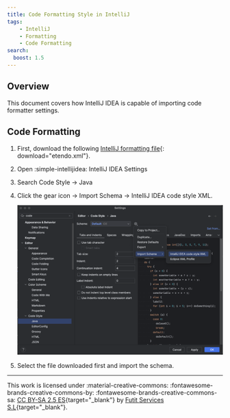 ```yaml
---
title: Code Formatting Style in IntelliJ
tags:
    - IntelliJ
    - Formatting
    - Code Formatting
search:
  boost: 1.5
---
```

## Overview

This document covers how IntelliJ IDEA  is capable of importing code formatter settings.

## Code Formatting

1. First, download the following [IntelliJ formatting file](../../../../assets/developer-guide/etendo-classic/getting-started/instalation/code-formatting-style-in-intellij/etendo.xml){: download="etendo.xml"}.
2. Open :simple-intellijidea: IntelliJ IDEA Settings 
3. Search Code Style → Java
4. Click the gear icon → Import Schema → IntelliJ IDEA code style XML. 

    ![code-style-java](../../../../assets/developer-guide/etendo-classic/getting-started/instalation/code-formatting-style-in-intellij/code-style-java.png)

5. Select the file downloaded first and import the schema.

---
This work is licensed under :material-creative-commons: :fontawesome-brands-creative-commons-by: :fontawesome-brands-creative-commons-sa: [ CC BY-SA 2.5 ES](https://creativecommons.org/licenses/by-sa/2.5/es/){target="_blank"} by [Futit Services S.L](https://etendo.software){target="_blank"}.
